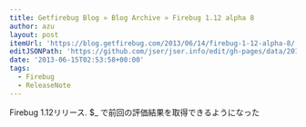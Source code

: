 ```yaml
---
title: Getfirebug Blog » Blog Archive » Firebug 1.12 alpha 8
author: azu
layout: post
itemUrl: 'https://blog.getfirebug.com/2013/06/14/firebug-1-12-alpha-8/'
editJSONPath: 'https://github.com/jser/jser.info/edit/gh-pages/data/2013/06/index.json'
date: '2013-06-15T02:53:58+00:00'
tags:
  - Firebug
  - ReleaseNote
---
```

Firebug 1.12リリース.
$_ で前回の評価結果を取得できるようになった

